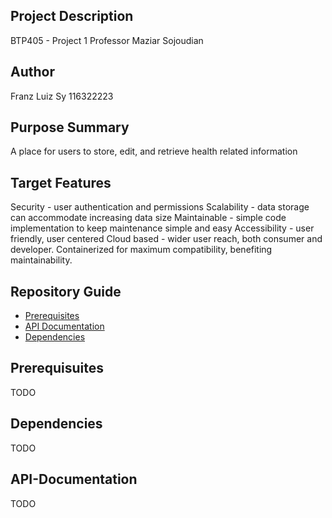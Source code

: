 ## Project Description
BTP405 - Project 1
Professor Maziar Sojoudian

## Author
Franz Luiz Sy
116322223

## Purpose Summary
A place for users to store, edit, and retrieve health related information 

## Target Features
Security - user authentication and permissions
Scalability - data storage can accommodate increasing data size
Maintainable - simple code implementation to keep maintenance simple and easy
Accessibility - user friendly, user centered
Cloud based - wider user reach, both consumer and developer. Containerized for maximum compatibility, benefiting maintainability.

## Repository Guide
- [Prerequisites](#prerequisites)
- [API Documentation](#API-Documentation)
- [Dependencies](#dependencies)

## Prerequisuites 
TODO

## Dependencies
TODO

## API-Documentation
TODO